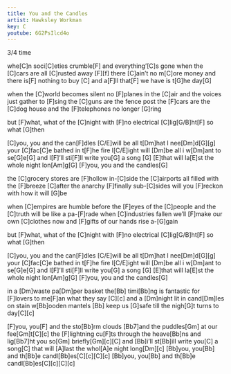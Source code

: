 ```yaml
---
title: You and the Candles
artist: Hawksley Workman
key: C
youtube: 6G2PsIlcd4o
---
```

3/4 time

whe[C]n soci[C]eties crumble[F] and everything’[C]s gone
when the [C]cars are all [C]rusted away [F][f]
there [C]ain’t no m[C]ore money and there is[F] nothing to buy [C]
and a[F]ll that[F] we have is t[G]he day[G]

when the [C]world becomes silent no [F]planes in the [C]air
and the voices just gather to [F]sing
the [C]guns are the fence post the [F]cars are the [C]dog house
and the [F]telephones no longer [G]ring

but [F]what, what of the [C]night
with [F]no electrical [C]lig[G/B]ht[F]
so what [G]then

[C]you, you and the can[F]dles [C/E]will be all t[Dm]hat I nee[Dm]d[G][g]
your [C]fac[C]e bathed in t[F]he fire l[C/E]ight will [Dm]be all i w[Dm]ant to se[G]e[G]
and I[F]’ll sti[F]ll write you[G] a song [G]
[E]that will la[E]st the whole night lon[Am]g[G]
[F]you, you and the candles[G]

the [C]grocery stores are [F]hollow in-[C]side 
the [C]airports all filled with the [F]breeze
[C]after the anarchy [F]finally sub-[C]sides
will you [F]reckon with how it will [G]be

when [C]empires are humble before the [F]eyes of the [C]people
and the [C]truth will be like a pa-[F]rade
when [C]industries fallen we’ll [F]make our own [C]clothes now 
and [F]gifts of our hands rise a-[G]gain

but [F]what, what of the [C]night
with [F]no electrical [C]lig[G/B]ht[F]
so what [G]then

[C]you, you and the can[F]dles [C/E]will be all t[Dm]hat I nee[Dm]d[G][g]
your [C]fac[C]e bathed in t[F]he fire l[C/E]ight will [Dm]be all i w[Dm]ant to se[G]e[G]
and I[F]’ll sti[F]ll write you[G] a song [G]
[E]that will la[E]st the whole night lon[Am]g[G]
[F]you, you and the candles[G]

in a [Dm]waste pa[Dm]per basket the[Bb] timi[Bb]ng is fantastic
for [F]lovers to me[F]an what they say [C][c]
and a [Dm]night lit in cand[Dm]les on stain w[Bb]ooden mantels [Bb]
keep us [G]safe till the nigh[G]t turns to day[C][c]

[F]you, you[F] and the sto[Bb]rm clouds [Bb7]and the puddles[Gm] at our fee[Gm]t[C][c]
the [F]lightning cu[F]ts through the heave[Bb]ns and lig[Bb7]ht you so[Gm] briefly[Gm][c][C]
and [Bb]i’ll st[Bb]ill write you[C] a song[C]
that will [A]last the whol[A]e night long[Dm][c]
[Bb]you, you[Bb] and th[Bb]e candl[Bb]es[C][c][C][c]
[Bb]you, you[Bb] and th[Bb]e candl[Bb]es[C][c][C][c]
